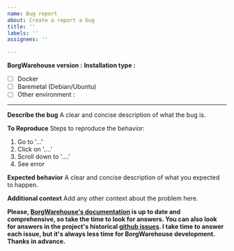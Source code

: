 ```yaml
---
name: Bug report
about: Create a report a bug
title: ''
labels: ''
assignees: ''

---
```


**BorgWarehouse version :**
**Installation type :**
- [ ] Docker
- [ ] Baremetal (Debian/Ubuntu)
- [ ] Other environment :

-------

**Describe the bug**
A clear and concise description of what the bug is.

**To Reproduce**
Steps to reproduce the behavior:
1. Go to '...'
2. Click on '....'
3. Scroll down to '....'
4. See error

**Expected behavior**
A clear and concise description of what you expected to happen.

**Additional context**
Add any other context about the problem here.

**Please, [BorgWarehouse's documentation](https://borgwarehouse.com/)
 is up to date and comprehensive, so take the time to look for answers. You can also look for answers in the project's historical [github issues](https://github.com/Ravinou/borgwarehouse/issues?q=is%3Aissue%20state%3Aclosed). I take time to answer each issue, but it's always less time for BorgWarehouse development. Thanks in advance.**
